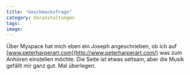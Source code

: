 ```yaml
---
title: "Geschmacksfrage"
category: Veranstaltungen
tags: 
image: 
---
```


Über Myspace hat mich eben ein Joseph angeschrieben, ob ich auf [www.peterharperart.com](http://www.peterharperart.com/) was zum Anhören einstellen möchte. Die Seite ist etwas seltsam, aber die Musik gefällt mir ganz gut. Mal überlegen.